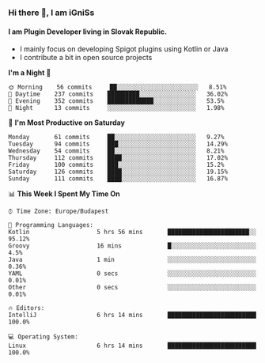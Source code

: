 ### Hi there 👋, I am iGniSs

#### I am Plugin Developer living in Slovak Republic.
- I mainly focus on developing Spigot plugins using Kotlin or Java
- I contribute a bit in open source projects

<!--START_SECTION:waka-->
**I'm a Night 🦉** 

```text
🌞 Morning    56 commits     ██░░░░░░░░░░░░░░░░░░░░░░░   8.51% 
🌆 Daytime    237 commits    █████████░░░░░░░░░░░░░░░░   36.02% 
🌃 Evening    352 commits    █████████████░░░░░░░░░░░░   53.5% 
🌙 Night      13 commits     ░░░░░░░░░░░░░░░░░░░░░░░░░   1.98%

```
📅 **I'm Most Productive on Saturday** 

```text
Monday       61 commits     ██░░░░░░░░░░░░░░░░░░░░░░░   9.27% 
Tuesday      94 commits     ███░░░░░░░░░░░░░░░░░░░░░░   14.29% 
Wednesday    54 commits     ██░░░░░░░░░░░░░░░░░░░░░░░   8.21% 
Thursday     112 commits    ████░░░░░░░░░░░░░░░░░░░░░   17.02% 
Friday       100 commits    ███░░░░░░░░░░░░░░░░░░░░░░   15.2% 
Saturday     126 commits    ████░░░░░░░░░░░░░░░░░░░░░   19.15% 
Sunday       111 commits    ████░░░░░░░░░░░░░░░░░░░░░   16.87%

```


📊 **This Week I Spent My Time On** 

```text
⌚︎ Time Zone: Europe/Budapest

💬 Programming Languages: 
Kotlin                   5 hrs 56 mins       ███████████████████████░░   95.12% 
Groovy                   16 mins             █░░░░░░░░░░░░░░░░░░░░░░░░   4.5% 
Java                     1 min               ░░░░░░░░░░░░░░░░░░░░░░░░░   0.36% 
YAML                     0 secs              ░░░░░░░░░░░░░░░░░░░░░░░░░   0.01% 
Other                    0 secs              ░░░░░░░░░░░░░░░░░░░░░░░░░   0.01%

🔥 Editors: 
IntelliJ                 6 hrs 14 mins       █████████████████████████   100.0%

💻 Operating System: 
Linux                    6 hrs 14 mins       █████████████████████████   100.0%

```


<!--END_SECTION:waka-->